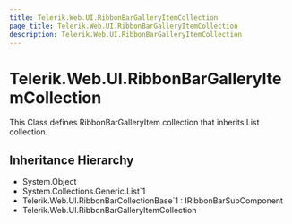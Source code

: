 ```yaml
---
title: Telerik.Web.UI.RibbonBarGalleryItemCollection
page_title: Telerik.Web.UI.RibbonBarGalleryItemCollection
description: Telerik.Web.UI.RibbonBarGalleryItemCollection
---
```


# Telerik.Web.UI.RibbonBarGalleryItemCollection

This Class defines RibbonBarGalleryItem collection that inherits List collection.

## Inheritance Hierarchy

* System.Object
* System.Collections.Generic.List`1
* Telerik.Web.UI.RibbonBarCollectionBase`1 : IRibbonBarSubComponent
* Telerik.Web.UI.RibbonBarGalleryItemCollection

